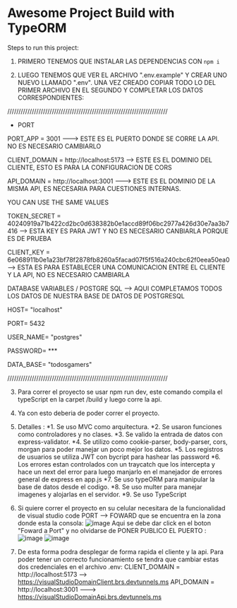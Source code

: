 # Awesome Project Build with TypeORM

Steps to run this project:

1. PRIMERO TENEMOS QUE INSTALAR LAS DEPENDENCIAS CON  `npm i`

2. LUEGO TENEMOS QUE VER EL ARCHIVO ".env.example" Y CREAR UNO NUEVO LLAMADO ".env". UNA VEZ CREADO COPIAR TODO LO DEL PRIMER ARCHIVO EN EL SEGUNDO Y COMPLETAR LOS DATOS CORRESPONDIENTES:


 ////////////////////////////////////////////////////////////////////////

* PORT 

PORT_APP = 3001 ---> ESTE ES EL PUERTO DONDE SE CORRE LA API. NO ES NECESARIO CAMBIARLO

CLIENT_DOMAIN = http://localhost:5173 --> ESTE ES EL DOMINIO DEL CLIENTE, ESTO ES PARA LA CONFIGURACION DE CORS

API_DOMAIN = http://localhost:3001  ---> ESTE ES EL DOMINIO DE LA MISMA API, ES NECESARIA PARA CUESTIONES INTERNAS.

YOU CAN USE THE SAME VALUES

TOKEN_SECRET = 40240919a71b422cd2bc0d638382b0e1accd89f06bc2977a426d30e7aa3b7416 --> ESTA  KEY ES PARA JWT Y NO ES NECESARIO CANBIARLA PORQUE ES DE PRUEBA

CLIENT_KEY = 6e068911b0e1a23bf78f2878fb8260a5facad07f5f516a240cbc62f0eea50ea0 --> ESTA ES PARA ESTABLECER UNA COMUNICACION ENTRE EL CLIENTE Y LA API, NO ES NECESARIO CAMBIARLA

DATABASE VARIABLES / POSTGRE SQL  --> AQUI COMPLETAMOS TODOS LOS DATOS DE NUESTRA BASE DE DATOS DE POSTGRESQL

HOST= "localhost"

PORT= 5432

USER_NAME= "postgres"

PASSWORD= ***

DATA_BASE= "todosgamers"

////////////////////////////////////////////////////////////////////////

3. Para correr el proyecto se usar npm run dev, este comando compila el typeScript en la carpet /build y luego corre la api. 

4. Ya con esto deberia de poder correr el proyecto.

5. Detalles :
*1. Se uso MVC como arquitectura.
*2. Se usaron funciones como controladores y no clases.
*3. Se valido la entrada de datos con express-validator.
*4. Se utilizo como cookie-parser, body-parser, cors, morgan para poder manejar un poco mejor los datos.
*5. Los registros  de usuarios se utiliza JWT con bycript para hashear las password
*6. Los errores estan controlados con un traycatch que los intercepta y hace un next del error para luego manjarlo en el manejador de errores general de express en app.js
*7. Se uso typeORM para manipular la base de datos desde el codigo.
*8. Se uso multer para manejar imagenes y alojarlas en el servidor.
*9. Se uso TypeScript

6. Si quiere correr el proyecto en su celular necesitara de la funcionalidad de visual studio code PORT --> FOWARD que se encuentra en la zona donde esta la consola:
![image](https://github.com/user-attachments/assets/d118f7cd-65b8-4d3c-83c6-d80795edf50e)
Aqui se debe dar click en el boton "Foward a Port" y no olvidarse de PONER PUBLICO EL PUERTO :
![image](https://github.com/user-attachments/assets/1473cc31-05da-4c7c-be8f-5a686dc7cd64)
![image](https://github.com/user-attachments/assets/adb63f21-ef90-43db-bd38-a04c34511ba7)

7. De esta forma podra desplegar de forma rapida el cliente y la api. Para poder tener un correcto funcionamiento se tendra que cambiar estas dos credenciales en el archivo .env:
CLIENT_DOMAIN = http://localhost:5173 --> https://visualStudioDomainClient.brs.devtunnels.ms
API_DOMAIN = http://localhost:3001  ---> https://visualStudioDomainApi.brs.devtunnels.ms



